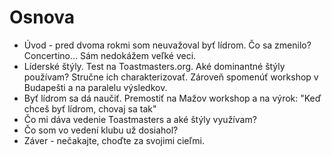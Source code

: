 # Osnova
* Úvod - pred dvoma rokmi som neuvažoval byť lídrom. Čo sa zmenilo? Concertino... Sám nedokážem veľké veci.
* Líderské štýly. Test na Toastmasters.org. Aké dominantné štýly používam? Stručne ich charakterizovať. Zároveň spomenúť workshop v Budapešti a na paralelu výsledkov.
* Byť lídrom sa dá naučiť. Premostiť na Mažov workshop a na výrok: "Keď chceš byť lídrom, chovaj sa tak"
* Čo mi dáva vedenie Toastmasters a aké štýly využívam?
* Čo som vo vedení klubu už dosiahol?
* Záver - nečakajte, choďte za svojimi cieľmi.